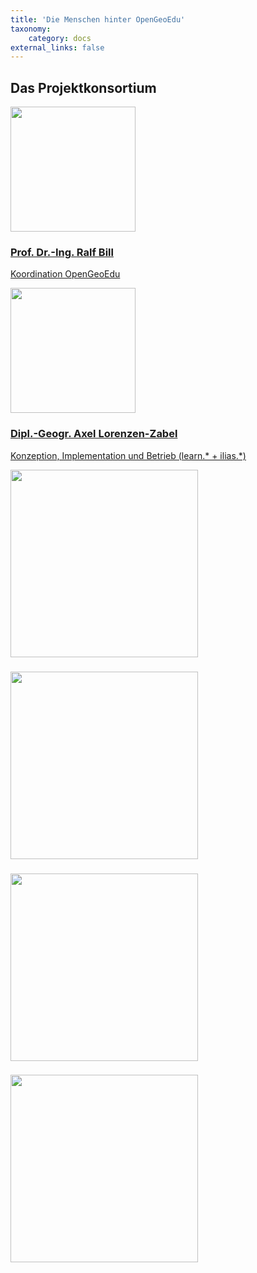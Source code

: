 ```yaml
---
title: 'Die Menschen hinter OpenGeoEdu'
taxonomy:
    category: docs
external_links: false
---
```


## Das Projektkonsortium
<div class="row">
    <div class="col-6 col-lg-4 animate-in-left">
        <a href="#">
            <img src="/images/staff/Ralf_Bill_1335a.jpg" class="center-block img-fluid my-3 rounded-circle" width="200" height="200">
            <h3 class="mb-0 text-center">
                Prof. Dr.-Ing.
                <b>Ralf Bill</b>
            </h3>
            <p class="text-muted text-center">Koordination OpenGeoEdu</p>
        </a>
    </div>
    <div class="col-6 col-lg-4">
        <a href="#">
            <img src="/images/staff/Lorenzen-Zabel_1370a.jpg" class="center-block img-fluid my-3 rounded-circle" width="200" height="200">
            <h3 class="mb-0 text-center">
                Dipl.-Geogr.
                <b>Axel Lorenzen-Zabel</b>               
            </h3>
            <p class="text-muted text-center">Konzeption, Implementation und Betrieb (learn.* + ilias.*)</p>
        </a>
    </div>
    <div class="col-6 col-lg-4 animate-in-right">
        <a href="#">
            <img src="/images/staff/people_3.jpg" class="center-block img-fluid my-3 rounded-circle" width="300">
            <h3 class="mb-0">
                <b></b>
            </h3>
            <p class="text-muted"></p>
        </a>
    </div>
    <div class="col-6 col-lg-4 animate-in-left">
        <a href="#">
            <img src="/images/staff/people_4.jpg" class="center-block img-fluid my-3 rounded-circle" width="300">
            <h3 class="mb-0">
                <b></b>
            </h3>
            <p class="text-muted"></p>
        </a>
    </div>
    <div class="col-6 col-lg-4">
        <a href="#">
            <img src="/images/staff/people_5.jpg" class="center-block img-fluid my-3 rounded-circle" width="300">
            <h3 class="mb-0">
                <b></b>
            </h3>
            <p class="text-muted"></p>
        </a>
    </div>
    <div class="col-6 mask col-lg-4 animate-in-right">
        <a href="#">
            <img src="/images/staff/people_6.jpg" class="center-block img-fluid my-3 rounded-circle" width="300">
            <h3 class="mb-0">
                <b></b>
            </h3>
            <p class="text-muted"></p>
        </a>
    </div>
</div>
